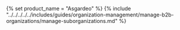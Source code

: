 {% set product_name = "Asgardeo" %}
{% include "../../../../../includes/guides/organization-management/manage-b2b-organizations/manage-suborganizations.md" %}